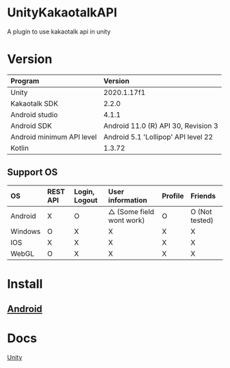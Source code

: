 # UnityKakaotalkAPI

A plugin to use kakaotalk api in unity

# Version

| Program                   | Version                             |
| :------------------------ | :---------------------------------- |
| Unity                     | 2020.1.17f1                         |
| Kakaotalk SDK             | 2.2.0                               |
| Android studio            | 4.1.1                               |
| Android SDK               | Android 11.0 (R) API 30, Revision 3 |
| Android minimum API level | Android 5.1 'Lollipop' API level 22 |
| Kotlin                    | 1.3.72                              |

## Support OS

| OS       | REST API | Login, Logout | User information          | Profile | Friends        |
| :------- | :------- | :------------ | :------------------------ | :------ | :------------- |
| Android  | X        | O             | △ (Some field wont work) | O       | O (Not tested) |
| Windows  | O        | X             | X                         | X       | X              |
| IOS      | X        | X             | X                         | X       | X              |
| WebGL    | O        | X             | X                         | X       | X              |

# Install

## [Android](Doc/Install/Android.md)

# Docs
[Unity](Doc/Unity.md)